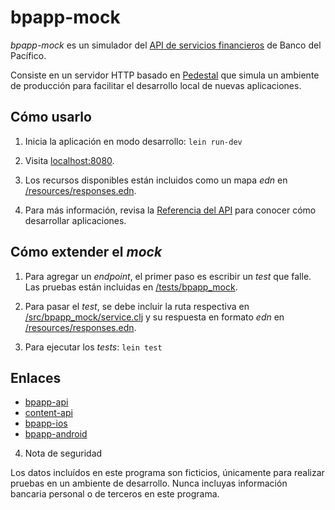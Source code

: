 # bpapp-mock

_bpapp-mock_ es un simulador del [API de servicios financieros](https://bitbucket.org/datilmedia/bpapp-api) de Banco del Pacífico.

Consiste en un servidor HTTP basado en [Pedestal](https://github.com/pedestal/pedestal) que simula un ambiente de producción para facilitar el desarrollo local de nuevas aplicaciones.

## Cómo usarlo

1. Inicia la aplicación en modo desarrollo: `lein run-dev`

2. Visita [localhost:8080](http://localhost:8080/).

3. Los recursos disponibles están incluidos como un mapa _edn_ en [/resources/responses.edn](https://github.com/datil/bpapp-mock/blob/master/resources/responses.edn).

4. Para más información, revisa la [Referencia del API](https://bitbucket.org/datilmedia/bpapp-api/wiki/Referencia%20del%20API) para conocer cómo desarrollar aplicaciones.

## Cómo extender el _mock_

1. Para agregar un _endpoint_, el primer paso es escribir un _test_ que falle. Las pruebas están incluidas en [/tests/bpapp_mock](https://github.com/datil/bpapp-mock/tree/master/test/bpapp_mock).

2. Para pasar el _test_, se debe incluir la ruta respectiva en [/src/bpapp_mock/service.clj](https://github.com/datil/bpapp-mock/blob/master/src/bpapp_mock/service.clj) y su respuesta en formato _edn_ en [/resources/responses.edn](https://github.com/datil/bpapp-mock/blob/master/resources/responses.edn).

3. Para ejecutar los _tests_: `lein test`

## Enlaces
* [bpapp-api](https://bitbucket.org/datilmedia/bpapp-api)
* [content-api](https://bitbucket.org/datilmedia/content-api)
* [bpapp-ios](https://bitbucket.org/datilmedia/bpapp-ios)
* [bpapp-android](https://bitbucket.org/datilmedia/bpapp-ios)

4. Nota de seguridad

Los datos incluídos en este programa son ficticios, únicamente para realizar pruebas en un ambiente de desarrollo. Nunca incluyas información bancaria personal o de terceros en este programa.
